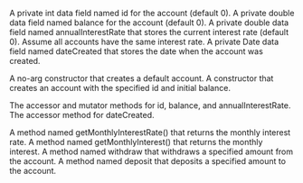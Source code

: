 A private int data field named id for the account (default 0).
A private double data field named balance for the account (default 0).
A private double data field named annualInterestRate that stores the current interest rate (default 0). Assume all accounts have the same interest rate.
A private Date data field named dateCreated that stores the date when the account was created.

A no-arg constructor that creates a default account.
A constructor that creates an account with the specified id and initial balance.

The accessor and mutator methods for id, balance, and annualInterestRate.
The accessor method for dateCreated.

A method named getMonthlyInterestRate() that returns the monthly interest rate.
A method named getMonthlyInterest() that returns the monthly interest.
A method named withdraw that withdraws a specified amount from the account.
A method named deposit that deposits a specified amount to the account.